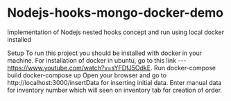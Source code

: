 # Nodejs-hooks-mongo-docker-demo
Implementation of Nodejs nested hooks concept and run using local docker installed

Setup To run this project you should be installed with docker in your machine. For installation of docker in ubuntu, go to this link --- https://www.youtube.com/watch?v=sYFDfJ5OdkE.
Run docker-compose build
docker-compose up
Open your browser and go to http://localhost:3000/insertData for inserting initial data.
Enter manual data for inventory number which will seen on inventory tab for creation of order.

